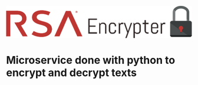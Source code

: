 
![alt text](https://github.com/AxelJunes/RSA_Encrypter/blob/master/static/img/logo.png)



# Microservice done with python to encrypt and decrypt texts #
